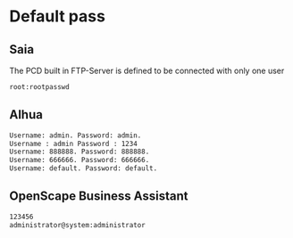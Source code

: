 # Default pass

## Saia

The PCD built in FTP-Server is defined to be connected with only one user

```bash
root:rootpasswd
```

## Alhua

```bash
Username: admin. Password: admin.
Username : admin Password : 1234
Username: 888888. Password: 888888.
Username: 666666. Password: 666666.
Username: default. Password: default.
```



## OpenScape Business Assistant

```bash
123456
administrator@system:administrator
```

